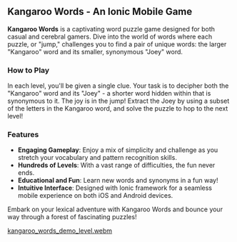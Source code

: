 <h2>Kangaroo Words - An Ionic Mobile Game</h2>
<p>
  <strong>Kangaroo Words</strong> is a captivating word puzzle game designed for both casual and cerebral gamers. Dive into the world of words where each puzzle, or "jump," challenges you to find a pair of unique words: the larger "Kangaroo" word and its smaller, synonymous "Joey" word.
</p>
<h3>How to Play</h3>
<p>In each level, you'll be given a single clue. Your task is to decipher both the "Kangaroo" word and its "Joey" - a shorter word hidden within that is synonymous to it. The joy is in the jump! Extract the Joey by using a subset of the letters in the Kangaroo word, and solve the puzzle to hop to the next level!</p>
<h3>Features</h3>
<ul>
  <li>
    <strong>Engaging Gameplay</strong>: Enjoy a mix of simplicity and challenge as you stretch your vocabulary and pattern recognition skills.
  </li>
  <li>
    <strong>Hundreds of Levels</strong>: With a vast range of difficulties, the fun never ends.
  </li>
  <li>
    <strong>Educational and Fun</strong>: Learn new words and synonyms in a fun way!
  </li>
  <li>
    <strong>Intuitive Interface</strong>: Designed with Ionic framework for a seamless mobile experience on both iOS and Android devices.
  </li>
</ul>
<p>Embark on your lexical adventure with Kangaroo Words and bounce your way through a forest of fascinating puzzles!</p>

[kangaroo_words_demo_level.webm](https://github.com/brassmonkey381/kangaroo-words/assets/16628252/39cf453b-4c52-4589-ad38-4da6d6976320)
